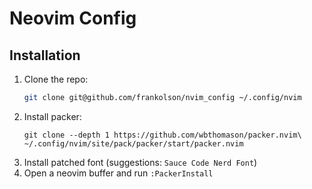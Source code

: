 # Neovim Config

## Installation

1. Clone the repo:
    ```bash
    git clone git@github.com/frankolson/nvim_config ~/.config/nvim
    ```
2. Install packer:
    ```
    git clone --depth 1 https://github.com/wbthomason/packer.nvim\
    ~/.config/nvim/site/pack/packer/start/packer.nvim
    ```
3. Install patched font (suggestions: `Sauce Code Nerd Font`)
4. Open a neovim buffer and run `:PackerInstall`
